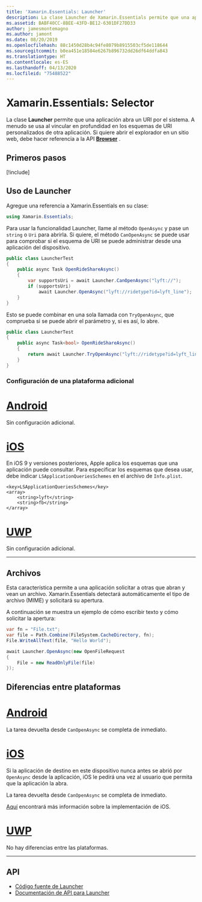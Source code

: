 ```yaml
---
title: 'Xamarin.Essentials: Launcher'
description: La clase Launcher de Xamarin.Essentials permite que una aplicación abra un URI por el sistema.
ms.assetid: BABF40CC-8BEE-43FD-BE12-6301DF27DD33
author: jamesmontemagno
ms.author: jamont
ms.date: 08/20/2019
ms.openlocfilehash: 88c1450d28b4c94fe8079b8915503cf5de118644
ms.sourcegitcommit: b0ea451e18504e6267b896732dd26df64ddfa843
ms.translationtype: HT
ms.contentlocale: es-ES
ms.lasthandoff: 04/13/2020
ms.locfileid: "75488522"
---
```

# <a name="xamarinessentials-launcher"></a>Xamarin.Essentials: Selector

La clase **Launcher** permite que una aplicación abra un URI por el sistema. A menudo se usa al vincular en profundidad en los esquemas de URI personalizados de otra aplicación. Si quiere abrir el explorador en un sitio web, debe hacer referencia a la API **[Browser](open-browser.md)** .

## <a name="get-started"></a>Primeros pasos

[!include[](~/essentials/includes/get-started.md)]

## <a name="using-launcher"></a>Uso de Launcher

Agregue una referencia a Xamarin.Essentials en su clase:

```csharp
using Xamarin.Essentials;
```

Para usar la funcionalidad Launcher, llame al método `OpenAsync` y pase un `string` o `Uri` para abrirla. Si quiere, el método `CanOpenAsync` se puede usar para comprobar si el esquema de URI se puede administrar desde una aplicación del dispositivo.

```csharp
public class LauncherTest
{
    public async Task OpenRideShareAsync()
    {
        var supportsUri = await Launcher.CanOpenAsync("lyft://");
        if (supportsUri)
            await Launcher.OpenAsync("lyft://ridetype?id=lyft_line");
    }
}
```

Esto se puede combinar en una sola llamada con `TryOpenAsync`, que comprueba si se puede abrir el parámetro y, si es así, lo abre.

```csharp
public class LauncherTest
{
    public async Task<bool> OpenRideShareAsync()
    {
        return await Launcher.TryOpenAsync("lyft://ridetype?id=lyft_line");
    }
}
```

### <a name="additional-platform-setup"></a>Configuración de una plataforma adicional

# <a name="android"></a>[Android](#tab/android)

Sin configuración adicional.

# <a name="ios"></a>[iOS](#tab/ios)

En iOS 9 y versiones posteriores, Apple aplica los esquemas que una aplicación puede consultar. Para especificar los esquemas que desea usar, debe indicar `LSApplicationQueriesSchemes` en el archivo de `Info.plist`.

```
<key>LSApplicationQueriesSchemes</key>
<array>
    <string>lyft</string>  
    <string>fb</string>
</array>
```

# <a name="uwp"></a>[UWP](#tab/uwp)

Sin configuración adicional.

-----

## <a name="files"></a>Archivos

Esta característica permite a una aplicación solicitar a otras que abran y vean un archivo. Xamarin.Essentials detectará automáticamente el tipo de archivo (MIME) y solicitará su apertura.

A continuación se muestra un ejemplo de cómo escribir texto y cómo solicitar la apertura:

```csharp
var fn = "File.txt";
var file = Path.Combine(FileSystem.CacheDirectory, fn);
File.WriteAllText(file, "Hello World");

await Launcher.OpenAsync(new OpenFileRequest
{
    File = new ReadOnlyFile(file)
});
```

## <a name="platform-differences"></a>Diferencias entre plataformas

# <a name="android"></a>[Android](#tab/android)

La tarea devuelta desde `CanOpenAsync` se completa de inmediato.

# <a name="ios"></a>[iOS](#tab/ios)

Si la aplicación de destino en este dispositivo nunca antes se abrió por `OpenAsync` desde la aplicación, iOS le pedirá una vez al usuario que permita que la aplicación la abra.

La tarea devuelta desde `CanOpenAsync` se completa de inmediato.

[Aquí](xref:UIKit.UIApplication.CanOpenUrl*) encontrará más información sobre la implementación de iOS.

# <a name="uwp"></a>[UWP](#tab/uwp)

No hay diferencias entre las plataformas.

-----

## <a name="api"></a>API

- [Código fuente de Launcher](https://github.com/xamarin/Essentials/tree/master/Xamarin.Essentials/Launcher)
- [Documentación de API para Launcher](xref:Xamarin.Essentials.Launcher)

